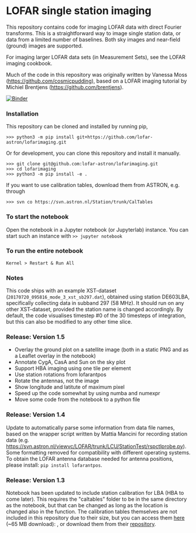 # LOFAR single station imaging
This repository contains code for imaging LOFAR data with direct Fourier transforms. This is a straightforward way to image single station data, or data from a limited number of baselines. Both sky images and near-field (ground) images are supported.

For imaging larger LOFAR data sets (in Measurement Sets), see the LOFAR imaging cookbook.

Much of the code in this repository was originally written by Vanessa Moss (https://github.com/cosmicpudding), based on a LOFAR imaging tutorial by Michiel Brentjens (https://github.com/brentjens).

[![Binder](https://mybinder.org/badge_logo.svg)](https://mybinder.org/v2/gh/lofar-astron/lofarimaging/master?filepath=lofarimaging.ipynb)

### Installation
This repository can be cloned and installed by running pip,
```
>>> python3 -m pip install git+https://github.com/lofar-astron/lofarimaging.git
```
Or for development, you can clone this repository and install it manually.

```
>>> git clone git@github.com:lofar-astron/lofarimaging.git
>>> cd lofarimaging
>>> python3 -m pip install -e .
```

If you want to use calibration tables, download them from ASTRON, e.g. through

```
>>> svn co https://svn.astron.nl/Station/trunk/CalTables
```

### To start the notebook
Open the notebook in a Jupyter notebook (or Jupyterlab) instance. You can start such an instance with 
`>> jupyter notebook`

### To run the entire notebook
`Kernel > Restart & Run All`

### Notes
This code ships with an example XST-dataset (`20170720_095816_mode_3_xst_sb297.dat`), obtained using station DE603LBA, specifically collecting data in subband 297 (58 MHz). It should run on any other XST-dataset, provided the station name is changed accordingly. By default, the code visualises timestep #0 of the 30 timesteps of integration, but this can also be modified to any other time slice.

### Release: Version 1.5

 * Overlay the ground plot on a satellite image (both in a static PNG and as a Leaflet overlay in the notebook)
 * Annotate CygA, CasA and Sun on the sky plot
 * Support HBA imaging using one tile per element
 * Use station rotations from lofarantpos
 * Rotate the antennas, not the image
 * Show longitude and latitute of maximum pixel
 * Speed up the code somewhat by using numba and numexpr
 * Move some code from the notebook to a python file

### Release: Version 1.4
Update to automatically parse some information from data file names, based on the wrapper script written by Mattia Mancini for recording station data (e.g. https://svn.astron.nl/viewvc/LOFAR/trunk/LCU/StationTest/rspctlprobe.py). Some formatting removed for compatibility with different operating systems. To obtain the LOFAR antenna database needed for antenna positions, please install: `pip install lofarantpos`.

### Release: Version 1.3
Notebook has been updated to include station calibration for LBA (HBA to come later). This requires the "caltables" folder to be in the same directory as the notebook, but that can be changed as long as the location is changed also in the function. The calibration tables themselves are not included in this repository due to their size, but you can access them [here](http://astron.nl/~moss/caltables.zip) (~65 MB download): , or download them from their [repository](https://svn.astron.nl/Station/trunk/CalTables).
